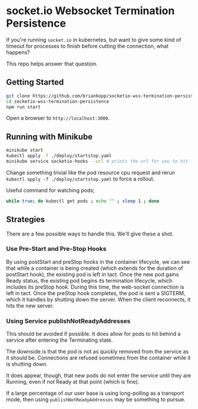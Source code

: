 # socket.io Websocket Termination Persistence

If you're running `socket.io` in kubernetes, but want
to give some kind of timeout for processes to finish before cutting
the connection, what happens?

This repo helps answer that question.

## Getting Started

```sh
git clone https://github.com/briankopp/socketio-wss-termination-persistence
cd socketio-wss-termination-persistence
npm run start
```

Open a browser to `http://localhost:3000`.

## Running with Minikube

```sh
minikube start
kubectl apply -f ./deploy/startstop.yaml
minikube service socketio-hooks --url # prints the url for you to hit from your browser
```

Change something trivial like the pod resource cpu request and
rerun `kubectl apply -f ./deploy/startstop.yaml` to force a rollout.

Useful command for watching pods;

```sh
while true; do kubectl get pods ; echo "" ; sleep 1 ; done
```

## Strategies

There are a few possible ways to handle this. We'll give these a shot.

### Use Pre-Start and Pre-Stop Hooks

By using postStart and preStop hooks in the container lifecycle,
we can see that while a container is being created
(which extends for the duration of postStart hook), the existing pod
is left in tact. Once the new pod gains Ready status, the existing pod
begins its termination lifecycle, which includes its preStop hook.
During this time, the web-socket connection is left in tact.
Once the preStop hook completes, the pod is sent a SIGTERM, which
it handles by shutting down the server.
When the client reconnects, it hits the new server.

### Using Service publishNotReadyAddresses

This should be avoided if possible. It does allow for pods to
hit behind a service after entering the Terminating state.

The downside is that the pod is not as quickly removed from
the service as it should be. Connections are refused sometimes
from the container while it is shutting down.

It does appear, though, that new pods do not enter the service
until they are Running, even if not Ready at that point (which is fine).

If a large percentage of our user base is using long-polling as a
transport mode, then using `publishNotReadyAddresses` may be
something to pursue.
